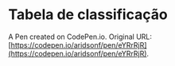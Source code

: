 # Tabela de classificação

A Pen created on CodePen.io. Original URL: [https://codepen.io/aridsonf/pen/eYRrRjR](https://codepen.io/aridsonf/pen/eYRrRjR).


